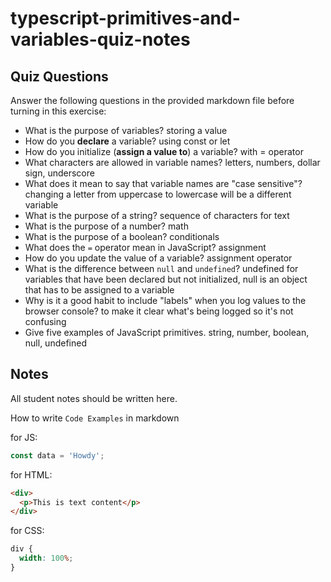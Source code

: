# typescript-primitives-and-variables-quiz-notes

## Quiz Questions

Answer the following questions in the provided markdown file before turning in this exercise:

- What is the purpose of variables?
  storing a value
- How do you **declare** a variable?
  using const or let
- How do you initialize (**assign a value to**) a variable?
  with = operator
- What characters are allowed in variable names?
  letters, numbers, dollar sign, underscore
- What does it mean to say that variable names are "case sensitive"?
  changing a letter from uppercase to lowercase will be a different variable
- What is the purpose of a string?
  sequence of characters for text
- What is the purpose of a number?
  math
- What is the purpose of a boolean?
  conditionals
- What does the `=` operator mean in JavaScript?
  assignment
- How do you update the value of a variable?
  assignment operator
- What is the difference between `null` and `undefined`?
  undefined for variables that have been declared but not initialized, null is an object that has to be assigned to a variable
- Why is it a good habit to include "labels" when you log values to the browser console?
  to make it clear what's being logged so it's not confusing
- Give five examples of JavaScript primitives.
  string, number, boolean, null, undefined

## Notes

All student notes should be written here.

How to write `Code Examples` in markdown

for JS:

```javascript
const data = 'Howdy';
```

for HTML:

```html
<div>
  <p>This is text content</p>
</div>
```

for CSS:

```css
div {
  width: 100%;
}
```

